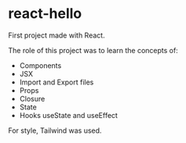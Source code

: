 # react-hello

First project made with React.

The role of this project was to learn the concepts of:

- Components
- JSX
- Import and Export files
- Props
- Closure
- State
- Hooks useState and useEffect

For style, Tailwind was used.
